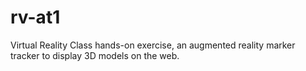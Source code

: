# rv-at1
Virtual Reality Class hands-on exercise, an augmented reality marker tracker to display 3D models on the web.

